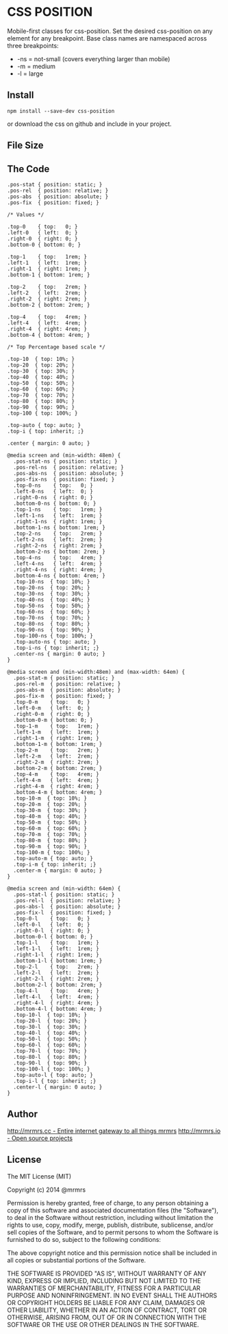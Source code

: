 # CSS POSITION

  Mobile-first classes for css-position.
  Set the desired css-position on any element for any breakpoint.
  Base class names are namespaced across three breakpoints:

*  -ns = not-small (covers everything larger than mobile)
*  -m  = medium
*  -l  = large

## Install
```
npm install --save-dev css-position
```
or download the css on github and include in your project.

## File Size


## The Code
```
.pos-stat { position: static; }
.pos-rel  { position: relative; }
.pos-abs  { position: absolute; }
.pos-fix  { position: fixed; }

/* Values */

.top-0    { top:   0; }
.left-0   { left:  0; }
.right-0  { right: 0; }
.bottom-0 { bottom: 0; }

.top-1    { top:   1rem; }
.left-1   { left:  1rem; }
.right-1  { right: 1rem; }
.bottom-1 { bottom: 1rem; }

.top-2    { top:   2rem; }
.left-2   { left:  2rem; }
.right-2  { right: 2rem; }
.bottom-2 { bottom: 2rem; }

.top-4    { top:   4rem; }
.left-4   { left:  4rem; }
.right-4  { right: 4rem; }
.bottom-4 { bottom: 4rem; }

/* Top Percentage based scale */

.top-10  { top: 10%; }
.top-20  { top: 20%; }
.top-30  { top: 30%; }
.top-40  { top: 40%; }
.top-50  { top: 50%; }
.top-60  { top: 60%; }
.top-70  { top: 70%; }
.top-80  { top: 80%; }
.top-90  { top: 90%; }
.top-100 { top: 100%; }

.top-auto { top: auto; }
.top-i { top: inherit; ;}

.center { margin: 0 auto; }

@media screen and (min-width: 48em) {
  .pos-stat-ns { position: static; }
  .pos-rel-ns  { position: relative; }
  .pos-abs-ns  { position: absolute; }
  .pos-fix-ns  { position: fixed; }
  .top-0-ns    { top:   0; }
  .left-0-ns   { left:  0; }
  .right-0-ns  { right: 0; }
  .bottom-0-ns { bottom: 0; }
  .top-1-ns    { top:   1rem; }
  .left-1-ns   { left:  1rem; }
  .right-1-ns  { right: 1rem; }
  .bottom-1-ns { bottom: 1rem; }
  .top-2-ns    { top:   2rem; }
  .left-2-ns   { left:  2rem; }
  .right-2-ns  { right: 2rem; }
  .bottom-2-ns { bottom: 2rem; }
  .top-4-ns    { top:   4rem; }
  .left-4-ns   { left:  4rem; }
  .right-4-ns  { right: 4rem; }
  .bottom-4-ns { bottom: 4rem; }
  .top-10-ns  { top: 10%; }
  .top-20-ns  { top: 20%; }
  .top-30-ns  { top: 30%; }
  .top-40-ns  { top: 40%; }
  .top-50-ns  { top: 50%; }
  .top-60-ns  { top: 60%; }
  .top-70-ns  { top: 70%; }
  .top-80-ns  { top: 80%; }
  .top-90-ns  { top: 90%; }
  .top-100-ns { top: 100%; }
  .top-auto-ns { top: auto; }
  .top-i-ns { top: inherit; ;}
  .center-ns { margin: 0 auto; }
}

@media screen and (min-width:48em) and (max-width: 64em) {
  .pos-stat-m { position: static; }
  .pos-rel-m  { position: relative; }
  .pos-abs-m  { position: absolute; }
  .pos-fix-m  { position: fixed; }
  .top-0-m    { top:   0; }
  .left-0-m   { left:  0; }
  .right-0-m  { right: 0; }
  .bottom-0-m { bottom: 0; }
  .top-1-m    { top:   1rem; }
  .left-1-m   { left:  1rem; }
  .right-1-m  { right: 1rem; }
  .bottom-1-m { bottom: 1rem; }
  .top-2-m    { top:   2rem; }
  .left-2-m   { left:  2rem; }
  .right-2-m  { right: 2rem; }
  .bottom-2-m { bottom: 2rem; }
  .top-4-m    { top:   4rem; }
  .left-4-m   { left:  4rem; }
  .right-4-m  { right: 4rem; }
  .bottom-4-m { bottom: 4rem; }
  .top-10-m  { top: 10%; }
  .top-20-m  { top: 20%; }
  .top-30-m  { top: 30%; }
  .top-40-m  { top: 40%; }
  .top-50-m  { top: 50%; }
  .top-60-m  { top: 60%; }
  .top-70-m  { top: 70%; }
  .top-80-m  { top: 80%; }
  .top-90-m  { top: 90%; }
  .top-100-m { top: 100%; }
  .top-auto-m { top: auto; }
  .top-i-m { top: inherit; ;}
  .center-m { margin: 0 auto; }
}

@media screen and (min-width: 64em) {
  .pos-stat-l { position: static; }
  .pos-rel-l  { position: relative; }
  .pos-abs-l  { position: absolute; }
  .pos-fix-l  { position: fixed; }
  .top-0-l    { top:   0; }
  .left-0-l   { left:  0; }
  .right-0-l  { right: 0; }
  .bottom-0-l { bottom: 0; }
  .top-1-l    { top:   1rem; }
  .left-1-l   { left:  1rem; }
  .right-1-l  { right: 1rem; }
  .bottom-1-l { bottom: 1rem; }
  .top-2-l    { top:   2rem; }
  .left-2-l   { left:  2rem; }
  .right-2-l  { right: 2rem; }
  .bottom-2-l { bottom: 2rem; }
  .top-4-l    { top:   4rem; }
  .left-4-l   { left:  4rem; }
  .right-4-l  { right: 4rem; }
  .bottom-4-l { bottom: 4rem; }
  .top-10-l  { top: 10%; }
  .top-20-l  { top: 20%; }
  .top-30-l  { top: 30%; }
  .top-40-l  { top: 40%; }
  .top-50-l  { top: 50%; }
  .top-60-l  { top: 60%; }
  .top-70-l  { top: 70%; }
  .top-80-l  { top: 80%; }
  .top-90-l  { top: 90%; }
  .top-100-l { top: 100%; }
  .top-auto-l { top: auto; }
  .top-i-l { top: inherit; ;}
  .center-l { margin: 0 auto; }
}

```

## Author

[http://mrmrs.cc - Entire internet gateway to all things mrmrs](http://mrmrs.cc)
[http://mrmrs.io - Open source projects](http://mrmrs.io)

## License

The MIT License (MIT)

Copyright (c) 2014 @mrmrs

Permission is hereby granted, free of charge, to any person obtaining a copy
of this software and associated documentation files (the "Software"), to deal
in the Software without restriction, including without limitation the rights
to use, copy, modify, merge, publish, distribute, sublicense, and/or sell
copies of the Software, and to permit persons to whom the Software is
furnished to do so, subject to the following conditions:

The above copyright notice and this permission notice shall be included in
all copies or substantial portions of the Software.

THE SOFTWARE IS PROVIDED "AS IS", WITHOUT WARRANTY OF ANY KIND, EXPRESS OR
IMPLIED, INCLUDING BUT NOT LIMITED TO THE WARRANTIES OF MERCHANTABILITY,
FITNESS FOR A PARTICULAR PURPOSE AND NONINFRINGEMENT. IN NO EVENT SHALL THE
AUTHORS OR COPYRIGHT HOLDERS BE LIABLE FOR ANY CLAIM, DAMAGES OR OTHER
LIABILITY, WHETHER IN AN ACTION OF CONTRACT, TORT OR OTHERWISE, ARISING FROM,
OUT OF OR IN CONNECTION WITH THE SOFTWARE OR THE USE OR OTHER DEALINGS IN
THE SOFTWARE.


